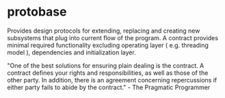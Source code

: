 # protobase

Provides design protocols for extending, replacing and creating new subsystems that
plug into current flow of the program. A contract provides minimal required functionality
excluding operating layer ( e.g. threading model ), dependencies and initialization layer.

  "One of the best solutions for ensuring plain dealing is the contract.
   A contract defines your rights and responsibilities, as well as those of the other party. 
   In addition, there is an agreement concerning repercussions if either party fails to abide by the contract." - The Pragmatic Programmer



      